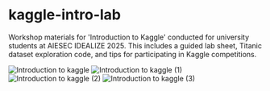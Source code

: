 # kaggle-intro-lab
Workshop materials for 'Introduction to Kaggle' conducted for university students at AIESEC IDEALIZE 2025. This includes a guided lab sheet, Titanic dataset exploration code, and tips for participating in Kaggle competitions.

![Introduction to kaggle](https://github.com/user-attachments/assets/4ee57fe1-2080-4e7f-9ccb-69688413a868)
![Introduction to kaggle (1)](https://github.com/user-attachments/assets/ad985d52-e0f2-423a-9708-d566c9741596)
![Introduction to kaggle (2)](https://github.com/user-attachments/assets/7dd5fa37-3a28-43be-8ddd-eb3bb23db4d8)
![Introduction to kaggle (3)](https://github.com/user-attachments/assets/efcc1ef4-3ef5-4c09-b7c6-b2c9904b76d9)

